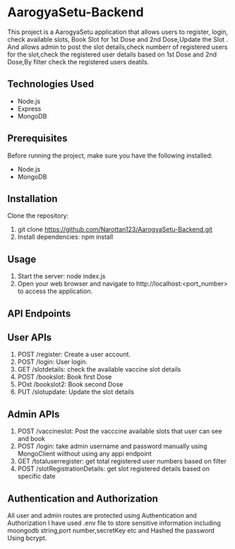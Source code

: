# AarogyaSetu-Backend



This project is a AarogyaSetu application that allows users to register, login, check available slots, Book Slot for 1st Dose and 2nd Dose,Update the Slot .
And allows admin to post the slot details,check numberr of registered users for the slot,check the registered user details based on 1st Dose and 2nd Dose,By filter check the registered
users deatils.

## Technologies Used

- Node.js
- Express
- MongoDB

## Prerequisites

Before running the project, make sure you have the following installed:

- Node.js
- MongoDB

## Installation

 Clone the repository:

 1.  git clone https://github.com/Narottan123/AarogyaSetu-Backend.git
 2. Install dependencies:  npm install

## Usage

1. Start the server:  node index.js
2. Open your web browser and navigate to http://localhost:<port_number> to access the application.

## API Endpoints

## User APIs

1. POST /register: Create a user account.
2. POST /login: User login.
3. GET /slotdetails: check the available vaccine slot details
4. POST /bookslot: Book first Dose
5. POst /bookslot2: Book second Dose
6. PUT /slotupdate: Update the slot details

## Admin APIs

1. POST /vaccineslot: Post the vacccine available slots that user can see and book
2. POST /login: take admin username and password manually using MongoClient wiithout using any appi endpoint
3. GET /totaluserregister: get total registered user numbers based on filter
4. POST /slotRegistrationDetails: get slot registered details based on specific date




## Authentication and Authorization

All user and admin routes are protected using Authentication and Authorization
I have used .env file to store sensitive information including moongodb string,port number,secretKey etc and Hashed the password Using bcrypt.






